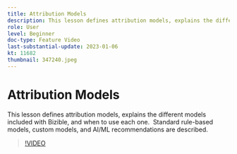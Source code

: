 ```yaml
---
title: Attribution Models
description: This lesson defines attribution models, explains the different models included with Bizible, and when to use each one.  Standard rule-based models, custom models, and AI/ML recommendations are described.
role: User
level: Beginner
doc-type: Feature Video
last-substantial-update: 2023-01-06
kt: 11682
thumbnail: 347240.jpeg
---
```


# Attribution Models

This lesson defines attribution models, explains the different models included with Bizible, and when to use each one.  Standard rule-based models, custom models, and AI/ML recommendations are described.

>[!VIDEO](https://video.tv.adobe.com/v/347240/?quality=12&learn=on)
